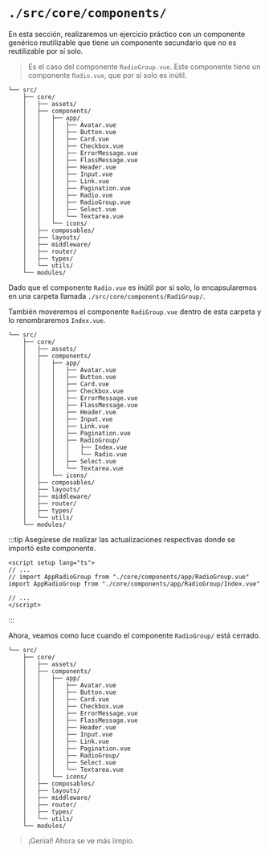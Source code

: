 # `./src/core/components/`

En esta sección, realizaremos un ejercicio práctico con un componente genérico reutilizable que tiene un componente secundario que no es reutilizable por sí solo.

>Es el caso del componente `RadioGroup.vue`. Este componente tiene un componente `Radio.vue`, que por sí solo es inútil.

```sh{16,17}
└── src/
    ├── core/
    │   ├── assets/
    │   ├── components/
    │   │   ├── app/
    │   │   │   ├── Avatar.vue
    │   │   │   ├── Button.vue
    │   │   │   ├── Card.vue
    │   │   │   ├── Checkbox.vue
    │   │   │   ├── ErrorMessage.vue
    │   │   │   ├── FlassMessage.vue
    │   │   │   ├── Header.vue
    │   │   │   ├── Input.vue
    │   │   │   ├── Link.vue
    │   │   │   ├── Pagination.vue
    │   │   │   ├── Radio.vue
    │   │   │   ├── RadioGroup.vue
    │   │   │   ├── Select.vue
    │   │   │   └── Textarea.vue    
    │   │   └── icons/ 
    │   ├── composables/
    │   ├── layouts/
    │   ├── middleware/
    │   ├── router/
    │   ├── types/
    │   └── utils/
    └── modules/
```

Dado que el componente `Radio.vue` es inútil por sí solo, lo encapsularemos en una carpeta llamada `./src/core/components/RadiGroup/`.

También moveremos el componente `RadiGroup.vue` dentro de esta carpeta y lo renombraremos `Index.vue`.

```sh{16,17,18}
└── src/
    ├── core/
    │   ├── assets/
    │   ├── components/
    │   │   ├── app/
    │   │   │   ├── Avatar.vue
    │   │   │   ├── Button.vue
    │   │   │   ├── Card.vue
    │   │   │   ├── Checkbox.vue
    │   │   │   ├── ErrorMessage.vue
    │   │   │   ├── FlassMessage.vue
    │   │   │   ├── Header.vue
    │   │   │   ├── Input.vue
    │   │   │   ├── Link.vue
    │   │   │   ├── Pagination.vue
    │   │   │   ├── RadioGroup/
    │   │   │   │   ├── Index.vue
    │   │   │   │   └── Radio.vue
    │   │   │   ├── Select.vue
    │   │   │   └── Textarea.vue    
    │   │   └── icons/ 
    │   ├── composables/
    │   ├── layouts/
    │   ├── middleware/
    │   ├── router/
    │   ├── types/
    │   └── utils/
    └── modules/
```

:::tip
Asegúrese de realizar las actualizaciones respectivas donde se importó este componente.
```vue{3,4}
<script setup lang="ts">
// ...
// import AppRadioGroup from "./core/components/app/RadioGroup.vue"
import AppRadioGroup from "./core/components/app/RadioGroup/Index.vue"

// ...
</script>
```
:::

Ahora, veamos como luce cuando el componente `RadioGroup/` está cerrado.

```sh{16}
└── src/
    ├── core/
    │   ├── assets/
    │   ├── components/
    │   │   ├── app/
    │   │   │   ├── Avatar.vue
    │   │   │   ├── Button.vue
    │   │   │   ├── Card.vue
    │   │   │   ├── Checkbox.vue
    │   │   │   ├── ErrorMessage.vue
    │   │   │   ├── FlassMessage.vue
    │   │   │   ├── Header.vue
    │   │   │   ├── Input.vue
    │   │   │   ├── Link.vue
    │   │   │   ├── Pagination.vue
    │   │   │   ├── RadioGroup/
    │   │   │   ├── Select.vue
    │   │   │   └── Textarea.vue    
    │   │   └── icons/ 
    │   ├── composables/
    │   ├── layouts/
    │   ├── middleware/
    │   ├── router/
    │   ├── types/
    │   └── utils/
    └── modules/
```

>¡Genial! Ahora se ve más limpio.
